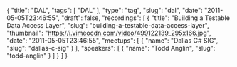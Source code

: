 {
  "title": "DAL",
  "tags": [
    "DAL"
  ],
  "type": "tag",
  "slug": "dal",
  "date": "2011-05-05T23:46:55",
  "draft": false,
  "recordings": [
    {
      "title": "Building a Testable Data Access Layer",
      "slug": "building-a-testable-data-access-layer",
      "thumbnail": "https://i.vimeocdn.com/video/499122139_295x166.jpg",
      "date": "2011-05-05T23:46:55",
      "meetups": [
        {
          "name": "Dallas C# SIG",
          "slug": "dallas-c-sig"
        }
      ],
      "speakers": [
        {
          "name": "Todd Anglin",
          "slug": "todd-anglin"
        }
      ]
    }
  ]
}